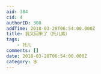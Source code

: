 ```yaml
---
aid: 384
cid: 4
authorID: 308
addTime: 2018-03-28T06:54:00.000Z
title: 我又回来了（托儿索）
tags:
    - 托儿
comments: []
date: 2018-03-28T06:54:00.000Z
category: 水
---
```



